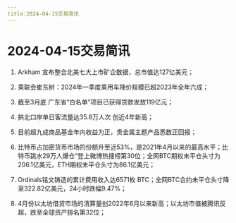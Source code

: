 ```yaml
---
title:2024-04-15交易简讯
---
```

# 2024-04-15交易简讯

1. Arkham 宣布整合北美七大上市矿企数据，总市值达127亿美元；

2. 乘联会崔东树：2024年一季度乘用车降价规模已超2023年全年六成；

3. 截至3月底 广东省“白名单”项目已获得贷款发放119亿元；

4. 拱北口岸单日客流量达35.8万人次 创近4年新高；

5. 目前超九成商品基金年内收益为正，贵金属主题产品悉数正回报；

6. 比特币占加密货币市场的份额升至近53%，是2021年4月以来的最高水平；比特币跳水29万人爆仓”登上微博热搜榜第30位；全网BTC期权未平仓头寸为206.1亿美元，ETH期权未平仓头寸为86.1亿美元；

7. Ordinals铭文铸造的累计费用收入达6571枚 BTC；全网BTC合约未平仓头寸降至322.82亿美元，24小时跌幅9.47%；

8. 4月份以太坊借贷市场的清算量创2022年6月以来新高；以太坊市值被腾讯反超，跌至全球资产排名第32位；